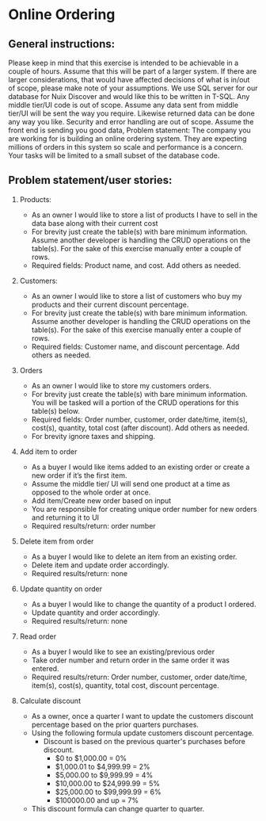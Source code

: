 # Online Ordering

## General instructions:
Please keep in mind that this exercise is intended to be achievable in a couple of hours.  Assume that this will be part of a larger system.  If there are larger considerations, that would have affected decisions of what is in/out of scope, please make note of your assumptions.  We use SQL server for our database for Nuix Discover and would like this to be written in T-SQL.  Any middle tier/UI code is out of scope. Assume any data sent from middle tier/UI will be sent the way you require. Likewise returned data can be done any way you like. Security and error handling are out of scope. Assume the front end is sending you good data,
Problem statement:
The company you are working for is building an online ordering system. They are expecting millions of orders in this system so scale and performance is a concern. Your tasks will be limited to a small subset of the database code.

## Problem statement/user stories:

1.	Products:
    - As an owner I would like to store a list of products I have to sell in the data base along with their current cost
    - For brevity just create the table(s) with bare minimum information. Assume another developer is handling the CRUD operations on the table(s). For the sake of this exercise manually enter a couple of rows.
    - Required fields: Product name, and cost. Add others as needed.

2.	Customers: 
    - As an owner I would like to store a list of customers who buy my products and their current discount percentage.
    - For brevity just create the table(s) with bare minimum information. Assume another developer is handling the CRUD operations on the table(s). For the sake of this exercise manually enter a couple of rows.
    - Required fields: Customer name, and discount percentage. Add others as needed.

3.	Orders 
    - As an owner I would like to store my customers orders.
    - For brevity just create the table(s) with bare minimum information. You will be tasked will a portion of the CRUD operations for this table(s) below.
    - Required fields: Order number, customer, order date/time, item(s), cost(s), quantity, total cost (after discount). Add others as needed.
    - For brevity ignore taxes and shipping. 

4.	Add item to order 
    - As a buyer I would like items added to an existing order or create a new order if it’s the first item.
    - Assume the middle tier/ UI will send one product at a time as opposed to the whole order at once.
    - Add item/Create new order based on input
    - You are responsible for creating unique order number for new orders and returning it to UI
    - Required results/return: order number

5.	Delete item from order 
    - As a buyer I would like to delete an item from an existing order.
    - Delete item and update order accordingly.
    - Required results/return: none

6.	Update quantity on order 
    - As a buyer I would like to change the quantity of a product I ordered.
    - Update quantity and order accordingly.
    - Required results/return: none

7.	Read order 
    - As a buyer I would like to see an existing/previous order
    - Take order number and return order in the same order it was entered.
    - Required results/return: Order number, customer, order date/time, item(s), cost(s), quantity, total cost, discount percentage.

8.	Calculate discount 
    - As a owner, once a quarter I want to update the customers discount percentage based on the prior quarters purchases.
    - Using the following formula update customers discount percentage.
        - Discount is based on the previous quarter's purchases before discount.
            - $0 to $1,000.00 = 0%
            - $1,000.01 to $4,999.99 = 2%
            - $5,000.00 to $9,999.99 = 4%
            - $10,000.00 to $24,999.99 = 5%
            - $25,000.00 to $99,999.99 = 6%
            - $100000.00 and up = 7%
    - This discount formula can change quarter to quarter.
